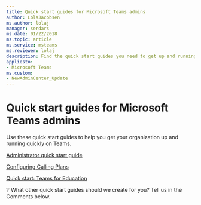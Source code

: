 ```yaml
---
title: Quick start guides for Microsoft Teams admins
author: LolaJacobsen
ms.author: lolaj
manager: serdars
ms.date: 01/22/2018
ms.topic: article
ms.service: msteams
ms.reviewer: lolaj
description: Find the quick start guides you need to get up and running with Microsoft Teams.
appliesto: 
- Microsoft Teams
ms.custom:
- NewAdminCenter_Update
---
```


Quick start guides for Microsoft Teams admins
=====================================

Use these quick start guides to help you get your organization up and running quickly on Teams. 

[Administrator quick start guide](quick-start-enable-Teams.md)

[Configuring Calling Plans](configuring-teams-calling-quickstartguide.md)

[Quick start: Teams for Education](teams-quick-start-edu.yml)

:grey_question: What other quick start guides should we create for you? Tell us in the Comments below.
